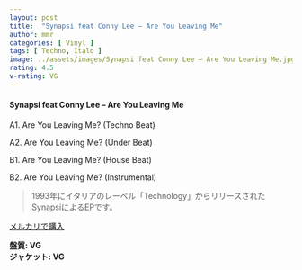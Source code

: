 ```yaml
---
layout: post
title:  "Synapsi feat Conny Lee – Are You Leaving Me"
author: mmr
categories: [ Vinyl ]
tags: [ Techno, Italo ]
image: ../assets/images/Synapsi feat Conny Lee – Are You Leaving Me.jpg
rating: 4.5
v-rating: VG
---
```


#### Synapsi feat Conny Lee – Are You Leaving Me

A1. Are You Leaving Me? (Techno Beat)

A2. Are You Leaving Me? (Under Beat)

B1. Are You Leaving Me? (House Beat)

B2. Are You Leaving Me? (Instrumental)

> 1993年にイタリアのレーベル「Technology」からリリースされたSynapsiによるEPです。


[メルカリで購入](https://jp.mercari.com/item/m48922675494)

<div class="mt-4 mb-4 d-flex align-items-center">
<strong class="mr-1">盤質: VG</strong>
</div>
<div class="mt-4 mb-4 d-flex align-items-center">
<strong class="mr-1">ジャケット: VG</strong>
</div>
